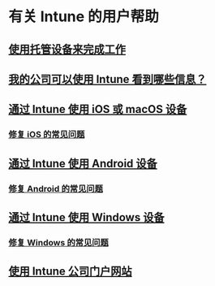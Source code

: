 # 有关 Intune 的用户帮助
## [使用托管设备来完成工作](use-managed-devices-to-get-work-done.md)
## [我的公司可以使用 Intune 看到哪些信息？](what-info-can-your-company-see-when-you-enroll-your-device-in-intune.md)
## [通过 Intune 使用 iOS 或 macOS 设备](using-your-iOS-or-macOS-device-with-intune.md)
### [修复 iOS 的常见问题](troubleshoot-your-device-iOS.md)
## [通过 Intune 使用 Android 设备](using-your-android-device-with-intune.md)
### [修复 Android 的常见问题](troubleshoot-your-device-android.md)
## [通过 Intune 使用 Windows 设备](using-your-windows-device-with-intune.md)
### [修复 Windows 的常见问题](troubleshoot-your-device-windows.md)
## [使用 Intune 公司门户网站](using-the-intune-company-portal-website.md)


<!--HONumber=Feb17_HO3-->


